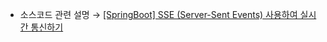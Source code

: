 * 소스코드 관련 설명 → <a href='https://jforj.tistory.com/419'>[SpringBoot] SSE (Server-Sent Events) 사용하여 실시간 통신하기</a>